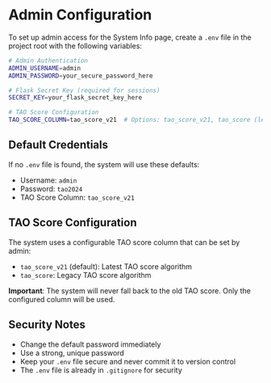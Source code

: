 # Admin Configuration

To set up admin access for the System Info page, create a `.env` file in the project root with the following variables:

```bash
# Admin Authentication
ADMIN_USERNAME=admin
ADMIN_PASSWORD=your_secure_password_here

# Flask Secret Key (required for sessions)
SECRET_KEY=your_flask_secret_key_here

# TAO Score Configuration
TAO_SCORE_COLUMN=tao_score_v21  # Options: tao_score_v21, tao_score (legacy)
```

## Default Credentials
If no `.env` file is found, the system will use these defaults:
- Username: `admin`
- Password: `tao2024`
- TAO Score Column: `tao_score_v21`

## TAO Score Configuration
The system uses a configurable TAO score column that can be set by admin:

- `tao_score_v21` (default): Latest TAO score algorithm
- `tao_score`: Legacy TAO score algorithm

**Important**: The system will never fall back to the old TAO score. Only the configured column will be used.

## Security Notes
- Change the default password immediately
- Use a strong, unique password
- Keep your `.env` file secure and never commit it to version control
- The `.env` file is already in `.gitignore` for security 